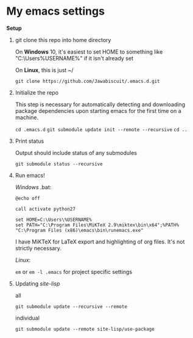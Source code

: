 # My emacs settings

**Setup**

1. git clone this repo into home directory

	On **Windows** 10, it's easiest to set HOME to something like "C:\Users\%USERNAME%" if it isn't already set
	
	On **Linux**, this is just ~/
	
	`git clone https://github.com/Jawabiscuit/.emacs.d.git`

2. Initialize the repo

	This step is necessary for automatically detecting and downloading package dependencies upon starting emacs for the first time on a machine.
	
	`cd .emacs.d`
	`git submodule update init --remote --recursive`
	`cd ..`

3. Print status
	
	Output should include status of any submodules

	`git submodule status --recursive`

4. Run emacs!

    *Windows* .bat:
     
    ```
    @echo off

    call activate python27
    
    set HOME=C:\Users\%USERNAME%
    set PATH="C:\Program Files\MiKTeX 2.9\miktex\bin\x64";%PATH%
    "C:\Program Files (x86)\emacs\bin\runemacs.exe"
    ```
    
    I have MiKTeX for LaTeX export and highlighting of org files. It's not strictly necessary.
    
    *Linux*:
    
    `em` or `em -l .emacs` for project specific settings

5. Updating *site-lisp*

	all
	
	`git submodule update --recursive --remote`

	individual
	
	`git submodule update --remote site-lisp/use-package`

